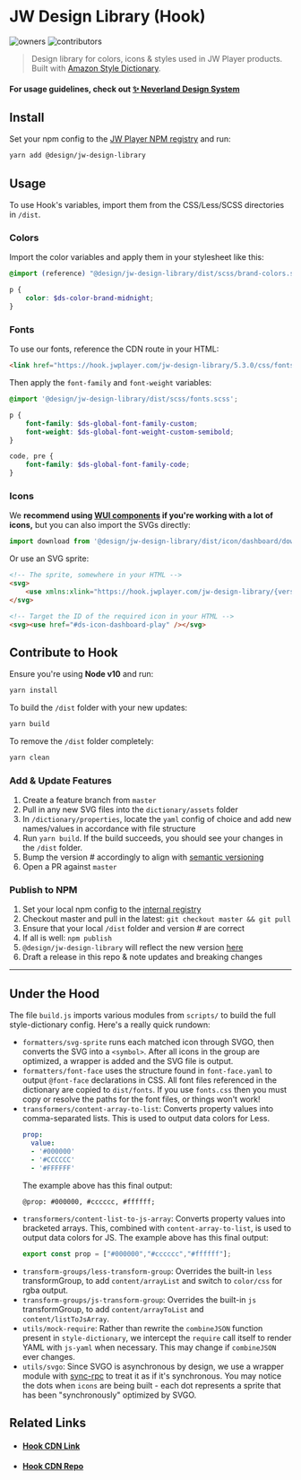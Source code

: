 # JW Design Library (Hook)

![owners](https://img.shields.io/badge/owners-Design--Team-brightgreen.svg)
![contributors](https://img.shields.io/badge/contributors-Portal--NL-yellow.svg)

> Design library for colors, icons & styles used in JW Player products. Built with 
[Amazon Style Dictionary](https://github.com/amzn/style-dictionary/).

#### For usage guidelines, check out [:sparkles:  Neverland Design System](https://design.jwplayer.com/docs/#/)


## Install

Set your npm config to the [JW Player NPM registry](https://npm-registry.longtailvideo.com/-/web/detail/@design/jw-design-library) and run:
```bash
yarn add @design/jw-design-library
```

## Usage
To use Hook's variables, import them from the CSS/Less/SCSS directories in `/dist`.

### Colors
Import the color variables and apply them in your stylesheet like this:

```scss
@import (reference) "@design/jw-design-library/dist/scss/brand-colors.scss";

p {
    color: $ds-color-brand-midnight;
}
```

### Fonts
To use our fonts, reference the CDN route in your HTML:

```html
<link href="https://hook.jwplayer.com/jw-design-library/5.3.0/css/fonts.css" rel="stylesheet" />
```

Then apply the `font-family` and `font-weight` variables:

```scss
@import '@design/jw-design-library/dist/scss/fonts.scss';

p {
    font-family: $ds-global-font-family-custom;
    font-weight: $ds-global-font-weight-custom-semibold;
}

code, pre {
    font-family: $ds-global-font-family-code;
}
```

### Icons
We **recommend using [WUI components](https://stg-wui.jwplayer.com/component/icon) if you're working with a lot of icons,** but you can also import the SVGs directly:
```js
import download from '@design/jw-design-library/dist/icon/dashboard/download.svg';
```

Or use an SVG sprite:
```html
<!-- The sprite, somewhere in your HTML -->
<svg>
    <use xmlns:xlink="https://hook.jwplayer.com/jw-design-library/{version#}/sprites/sprites-dashboard.svg"></use>
</svg>

<!-- Target the ID of the required icon in your HTML -->
<svg><use href="#ds-icon-dashboard-play" /></svg>
```


## Contribute to Hook
Ensure you're using **Node v10** and run:

```bash
yarn install
```

To build the `/dist` folder with your new updates:

```bash
yarn build
```
To remove the `/dist` folder completely:

```bash
yarn clean
```

### Add & Update Features
1. Create a feature branch from `master`
2. Pull in any new SVG files into the `dictionary/assets` folder
3. In `/dictionary/properties`, locate the `yaml` config of choice and add new names/values in accordance with file structure
4. Run `yarn build`. If the build succeeds, you should see your changes in the `/dist` folder.
5. Bump the version # accordingly to align with [semantic versioning](https://semver.org/)
6. Open a PR against `master`


### Publish to NPM
1. Set your local npm config to the [internal registry](https://npm-registry.longtailvideo.com/-/web/detail/@design/jw-design-library)
2. Checkout master and pull in the latest: `git checkout master && git pull`
3. Ensure that your local `/dist` folder and version # are correct
5. If all is well: `npm publish`
6. `@design/jw-design-library` will reflect the new version [here](https://npm-registry.longtailvideo.com/-/web/detail/@design/jw-design-library)
7. Draft a release in this repo & note updates and breaking changes

<hr>

## Under the Hood

The file `build.js` imports various modules from `scripts/` to build the full style-dictionary config. Here's a really quick rundown:

* `formatters/svg-sprite` runs each matched icon through SVGO, then converts the
  SVG into a `<symbol>`. After all icons in the group are optimized, a wrapper is
  added and the SVG file is output.
* `formatters/font-face` uses the structure found in `font-face.yaml` to
output `@font-face` declarations in CSS. All font files referenced in the
dictionary are copied to `dist/fonts`. If you use `fonts.css` then you must copy
or resolve the paths for the font files, or things won't work!
* `transformers/content-array-to-list`: Converts property values into
  comma-separated lists. This is used to output data colors for Less.
  ```yaml
  prop:
    value:
    - '#000000'
    - '#CCCCCC'
    - '#FFFFFF'
  ```
  The example above has this final output:
  ```less
  @prop: #000000, #cccccc, #ffffff;
  ```
* `transformers/content-list-to-js-array`: Converts property values into
  bracketed arrays. This, combined with `content-array-to-list`, is used to
  output data colors for JS. The example above has this final output:
  ```js
  export const prop = ["#000000","#cccccc","#ffffff"];
  ```
* `transform-groups/less-transform-group`: Overrides the built-in `less`
  transformGroup, to add `content/arrayList` and switch to `color/css` for rgba
  output.
* `transform-groups/js-transform-group`: Overrides the built-in `js`
  transformGroup, to add `content/arrayToList` and `content/listToJsArray`.
* `utils/mock-require`: Rather than rewrite the `combineJSON` function present
  in `style-dictionary`, we intercept the `require` call itself to render YAML
  with `js-yaml` when necessary. This may change if `combineJSON` ever changes.
* `utils/svgo`: Since SVGO is asynchronous by design, we use a wrapper module
  with [sync-rpc](https://www.npmjs.com/package/sync-rpc) to treat it as if it's
  synchronous. You may notice the dots when `icons` are being built - each dot
  represents a sprite that has been "synchronously" optimized by SVGO.

## Related Links

* #### [Hook CDN Link](https://hook.jwplayer.com/)
* #### [Hook CDN Repo](https://github.com/jwplayer/hook)
